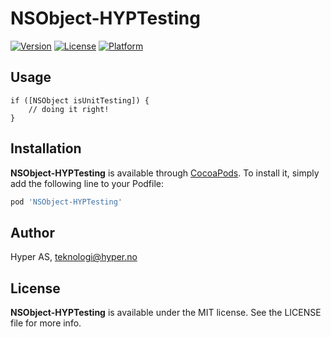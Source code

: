 # NSObject-HYPTesting

[![Version](https://img.shields.io/cocoapods/v/NSObject-HYPTesting.svg?style=flat)](http://cocoadocs.org/docsets/NSObject-HYPTesting)
[![License](https://img.shields.io/cocoapods/l/NSObject-HYPTesting.svg?style=flat)](http://cocoadocs.org/docsets/NSObject-HYPTesting)
[![Platform](https://img.shields.io/cocoapods/p/NSObject-HYPTesting.svg?style=flat)](http://cocoadocs.org/docsets/NSObject-HYPTesting)

## Usage

```objc
if ([NSObject isUnitTesting]) {
    // doing it right!
} 
```

## Installation

**NSObject-HYPTesting** is available through [CocoaPods](http://cocoapods.org). To install
it, simply add the following line to your Podfile:

```ruby
pod 'NSObject-HYPTesting'
```

## Author

Hyper AS, teknologi@hyper.no

## License

**NSObject-HYPTesting** is available under the MIT license. See the LICENSE file for more info.
